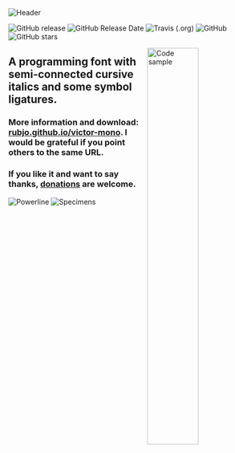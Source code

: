 <img src="https://github.com/rubjo/victor-mono/raw/master/public/header.png" alt="Header">

![GitHub release](https://img.shields.io/github/release/rubjo/victor-mono.svg)
![GitHub Release Date](https://img.shields.io/github/release-date/rubjo/victor-mono.svg)
![Travis (.org)](https://img.shields.io/travis/rubjo/victor-mono.svg?logo=travis)
![GitHub](https://img.shields.io/github/license/rubjo/victor-mono.svg)
![GitHub stars](https://img.shields.io/github/stars/rubjo/victor-mono.svg?style=social)

<img src="https://github.com/rubjo/victor-mono/raw/master/public/code-sample.png" align="right" width="45%" alt="Code sample">

## **A programming font with semi-connected cursive italics and some symbol ligatures.**

### More information and download: [rubjo.github.io/victor-mono](https://rubjo.github.io/victor-mono). I would be grateful if you point others to the same URL.

### If you like it and want to say thanks, [donations](https://www.paypal.me/runbjo) are welcome.

<img src="https://github.com/rubjo/victor-mono/raw/master/public/powerline-cropped.png" alt="Powerline">

<img src="https://github.com/rubjo/victor-mono/raw/master/public/specimens-cropped.png" alt="Specimens">
